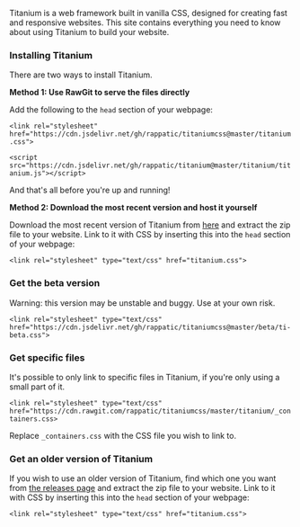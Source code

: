 Titanium is a web framework built in vanilla CSS, designed for creating fast and responsive websites. This site contains everything you need to know about using Titanium to build your website.
### Installing Titanium

There are two ways to install Titanium.

**Method 1: Use RawGit to serve the files directly**

Add the following to the `head` section of your webpage:

`<link rel="stylesheet" href="https://cdn.jsdelivr.net/gh/rappatic/titaniumcss@master/titanium.css">`

`<script src="https://cdn.jsdelivr.net/gh/rappatic/titanium@master/titanium/titanium.js"></script>`

And that's all before you're up and running!

**Method 2: Download the most recent version and host it yourself**

Download the most recent version of Titanium from [here](https://github.com/rappatic/titanium/releases/latest) and extract the zip file to your website. Link to it with CSS by inserting this into the `head` section of your webpage:

`<link rel="stylesheet" type="text/css" href="titanium.css">`

### Get the beta version

Warning: this version may be unstable and buggy. Use at your own risk.

`<link rel="stylesheet" type="text/css" href="https://cdn.jsdelivr.net/gh/rappatic/titaniumcss@master/beta/ti-beta.css">`

### Get specific files

It's possible to only link to specific files in Titanium, if you're only using a small part of it.

`<link rel="stylesheet" type="text/css" href="https://cdn.rawgit.com/rappatic/titaniumcss/master/titanium/_containers.css>`

Replace `_containers.css` with the CSS file you wish to link to. 

### Get an older version of Titanium

If you wish to use an older version of Titanium, find which one you want from [the releases page](https://github.com/rappatic/titanium/releases/) and extract the zip file to your website. Link to it with CSS by inserting this into the `head` section of your webpage:

`<link rel="stylesheet" type="text/css" href="titanium.css">`

